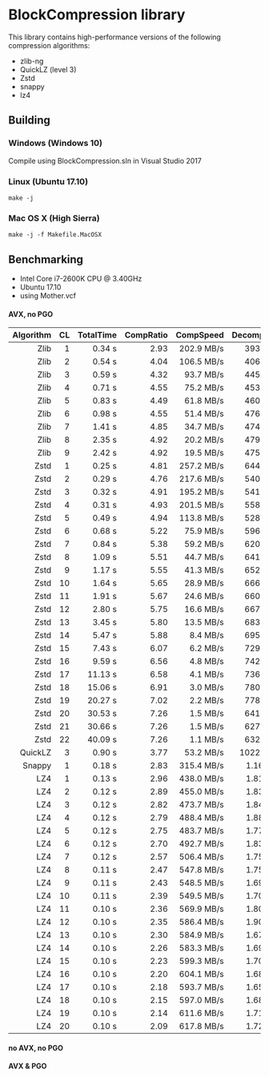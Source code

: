 # BlockCompression library

This library contains high-performance versions of the following compression algorithms:

* zlib-ng
* QuickLZ (level 3)
* Zstd
* snappy
* lz4

## Building

### Windows (Windows 10)

Compile using BlockCompression.sln in Visual Studio 2017

### Linux (Ubuntu 17.10)

```
make -j
```

### Mac OS X (High Sierra)

```
make -j -f Makefile.MacOSX
```

## Benchmarking

* Intel Core i7-2600K CPU @ 3.40GHz
* Ubuntu 17.10
* using Mother.vcf

#### AVX, no PGO

Algorithm | CL | TotalTime | CompRatio |  CompSpeed | DecompSpeed | Speed% | Ratio% | SpRank | CrRank |
---------:|---:|----------:|----------:|-----------:|------------:|-------:|-------:|-------:|-------:|
Zlib      |  1 |    0.34 s |      2.93 | 202.9 MB/s |  393.2 MB/s |  1.000 |  1.000 |     26 |     33 |
Zlib      |  2 |    0.54 s |      4.04 | 106.5 MB/s |  406.7 MB/s |  0.631 |  1.379 |     28 |     30 |
Zlib      |  3 |    0.59 s |      4.32 |  93.7 MB/s |  445.3 MB/s |  0.579 |  1.473 |     29 |     29 |
Zlib      |  4 |    0.71 s |      4.55 |  75.2 MB/s |  453.7 MB/s |  0.482 |  1.553 |     31 |     27 |
Zlib      |  5 |    0.83 s |      4.49 |  61.8 MB/s |  460.2 MB/s |  0.407 |  1.530 |     32 |     28 |
Zlib      |  6 |    0.98 s |      4.55 |  51.4 MB/s |  476.4 MB/s |  0.347 |  1.554 |     35 |     26 |
Zlib      |  7 |    1.41 s |      4.85 |  34.7 MB/s |  474.7 MB/s |  0.241 |  1.654 |     38 |     23 |
Zlib      |  8 |    2.35 s |      4.92 |  20.2 MB/s |  479.2 MB/s |  0.145 |  1.679 |     41 |     21 |
Zlib      |  9 |    2.42 s |      4.92 |  19.5 MB/s |  475.8 MB/s |  0.140 |  1.679 |     42 |     20 |
Zstd      |  1 |    0.25 s |      4.81 | 257.2 MB/s |  644.7 MB/s |  1.374 |  1.642 |     22 |     24 |
Zstd      |  2 |    0.29 s |      4.76 | 217.6 MB/s |  540.7 MB/s |  1.160 |  1.623 |     23 |     25 |
Zstd      |  3 |    0.32 s |      4.91 | 195.2 MB/s |  541.0 MB/s |  1.072 |  1.674 |     25 |     22 |
Zstd      |  4 |    0.31 s |      4.93 | 201.5 MB/s |  558.1 MB/s |  1.106 |  1.682 |     24 |     19 |
Zstd      |  5 |    0.49 s |      4.94 | 113.8 MB/s |  528.6 MB/s |  0.700 |  1.686 |     27 |     18 |
Zstd      |  6 |    0.68 s |      5.22 |  75.9 MB/s |  596.5 MB/s |  0.503 |  1.780 |     30 |     17 |
Zstd      |  7 |    0.84 s |      5.38 |  59.2 MB/s |  620.5 MB/s |  0.404 |  1.835 |     33 |     16 |
Zstd      |  8 |    1.09 s |      5.51 |  44.7 MB/s |  641.9 MB/s |  0.313 |  1.879 |     36 |     15 |
Zstd      |  9 |    1.17 s |      5.55 |  41.3 MB/s |  652.4 MB/s |  0.290 |  1.894 |     37 |     14 |
Zstd      | 10 |    1.64 s |      5.65 |  28.9 MB/s |  666.9 MB/s |  0.207 |  1.926 |     39 |     13 |
Zstd      | 11 |    1.91 s |      5.67 |  24.6 MB/s |  660.5 MB/s |  0.178 |  1.933 |     40 |     12 |
Zstd      | 12 |    2.80 s |      5.75 |  16.6 MB/s |  667.7 MB/s |  0.121 |  1.962 |     43 |     11 |
Zstd      | 13 |    3.45 s |      5.80 |  13.5 MB/s |  683.3 MB/s |  0.099 |  1.978 |     44 |     10 |
Zstd      | 14 |    5.47 s |      5.88 |   8.4 MB/s |  695.9 MB/s |  0.062 |  2.007 |     45 |      9 |
Zstd      | 15 |    7.43 s |      6.07 |   6.2 MB/s |  729.6 MB/s |  0.046 |  2.072 |     46 |      8 |
Zstd      | 16 |    9.59 s |      6.56 |   4.8 MB/s |  742.7 MB/s |  0.035 |  2.236 |     47 |      7 |
Zstd      | 17 |   11.13 s |      6.58 |   4.1 MB/s |  736.7 MB/s |  0.031 |  2.245 |     48 |      6 |
Zstd      | 18 |   15.06 s |      6.91 |   3.0 MB/s |  780.5 MB/s |  0.023 |  2.358 |     49 |      5 |
Zstd      | 19 |   20.27 s |      7.02 |   2.2 MB/s |  778.8 MB/s |  0.017 |  2.396 |     50 |      4 |
Zstd      | 20 |   30.53 s |      7.26 |   1.5 MB/s |  641.1 MB/s |  0.011 |  2.476 |     51 |      3 |
Zstd      | 21 |   30.66 s |      7.26 |   1.5 MB/s |  627.3 MB/s |  0.011 |  2.476 |     52 |      2 |
Zstd      | 22 |   40.09 s |      7.26 |   1.1 MB/s |  632.1 MB/s |  0.008 |  2.476 |     53 |      1 |
QuickLZ   |  3 |    0.90 s |      3.77 |  53.2 MB/s | 1022.6 MB/s |  0.378 |  1.287 |     34 |     31 |
Snappy    |  1 |    0.18 s |      2.83 | 315.4 MB/s |  1.165 GB/s |  1.864 |  0.966 |     21 |     35 |
LZ4       |  1 |    0.13 s |      2.96 | 438.0 MB/s |  1.812 GB/s |  2.647 |  1.009 |     20 |     32 |
LZ4       |  2 |    0.12 s |      2.89 | 455.0 MB/s |  1.837 GB/s |  2.738 |  0.985 |     19 |     34 |
LZ4       |  3 |    0.12 s |      2.82 | 473.7 MB/s |  1.844 GB/s |  2.831 |  0.963 |     18 |     36 |
LZ4       |  4 |    0.12 s |      2.79 | 488.4 MB/s |  1.880 GB/s |  2.912 |  0.950 |     16 |     37 |
LZ4       |  5 |    0.12 s |      2.75 | 483.7 MB/s |  1.770 GB/s |  2.853 |  0.938 |     17 |     38 |
LZ4       |  6 |    0.12 s |      2.70 | 492.7 MB/s |  1.837 GB/s |  2.919 |  0.922 |     15 |     39 |
LZ4       |  7 |    0.12 s |      2.57 | 506.4 MB/s |  1.756 GB/s |  2.953 |  0.876 |     14 |     40 |
LZ4       |  8 |    0.11 s |      2.47 | 547.8 MB/s |  1.751 GB/s |  3.136 |  0.843 |     11 |     41 |
LZ4       |  9 |    0.11 s |      2.43 | 548.5 MB/s |  1.691 GB/s |  3.113 |  0.828 |     13 |     42 |
LZ4       | 10 |    0.11 s |      2.39 | 549.5 MB/s |  1.708 GB/s |  3.125 |  0.816 |     12 |     43 |
LZ4       | 11 |    0.10 s |      2.36 | 569.9 MB/s |  1.802 GB/s |  3.255 |  0.803 |     10 |     44 |
LZ4       | 12 |    0.10 s |      2.35 | 586.4 MB/s |  1.907 GB/s |  3.371 |  0.802 |      3 |     45 |
LZ4       | 13 |    0.10 s |      2.30 | 584.9 MB/s |  1.678 GB/s |  3.261 |  0.785 |      9 |     46 |
LZ4       | 14 |    0.10 s |      2.26 | 583.3 MB/s |  1.694 GB/s |  3.263 |  0.772 |      8 |     47 |
LZ4       | 15 |    0.10 s |      2.23 | 599.3 MB/s |  1.701 GB/s |  3.333 |  0.761 |      5 |     48 |
LZ4       | 16 |    0.10 s |      2.20 | 604.1 MB/s |  1.688 GB/s |  3.346 |  0.749 |      4 |     49 |
LZ4       | 17 |    0.10 s |      2.18 | 593.7 MB/s |  1.655 GB/s |  3.286 |  0.745 |      7 |     50 |
LZ4       | 18 |    0.10 s |      2.15 | 597.0 MB/s |  1.682 GB/s |  3.312 |  0.732 |      6 |     51 |
LZ4       | 19 |    0.10 s |      2.14 | 611.6 MB/s |  1.710 GB/s |  3.388 |  0.729 |      2 |     52 |
LZ4       | 20 |    0.10 s |      2.09 | 617.8 MB/s |  1.723 GB/s |  3.420 |  0.714 |      1 |     53 |

#### no AVX, no PGO

#### AVX & PGO

